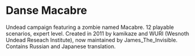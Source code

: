 # Danse Macabre

Undead campaign featuring a zombie named Macabre. 12 playable scenarios, expert level. Created in 2011 by kamikaze and WURI (Wesnoth Undead Reseach Institute), now maintained by James_The_Invisible. Contains Russian and Japanese translation.
